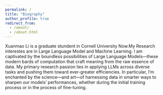 ```yaml
---
permalink: /
title: "Biography"
author_profile: true
redirect_from: 
  - /about/
  - /about.html
---
```


Xuanmao Li is a graduate stundent in Cornell University Now.My Research interestes are in Large Language Model and Machine Learning.
I am captivated by the boundless possibilities of Large Language Models—these modern bards of computation that craft meaning from the raw essence of data. My primary research passion lies in applying LLMs across diverse tasks and pushing them toward ever-greater efficiencies. In particular, I’m enchanted by the science—and art—of harnessing data in smarter ways to sharpen our models’ performances, whether during the initial training process or in the process of fine-tuning.
